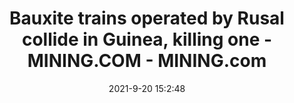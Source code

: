 ---
"title": "Bauxite trains operated by Rusal collide in Guinea, killing one - MINING.COM - MINING.com"
"date": "2021-9-20 15:2:48"
"feed_name": "GOOGLENEWSMINING"
"feed_website": "https://news.google.com/search?q=mining%2Bincident&hl=en-US&gl=US&ceid=US:en"
"feed_rss": "https://news.google.com/rss/search?q=mining%2Bincident&hl=en-US&gl=US&ceid=US:en"
"link": "https://www.mining.com/web/bauxite-trains-operated-by-rusal-collide-in-guinea-killing-one/"
"file": "_posts/2021-1-1-de4dcc199c0c775d5e411dd1583e4099cc5d8c8c.md"
"accident": "0"
"drilling": "0"
"dead": "0"
"injured": "0"
"where": "unknown site"
---
